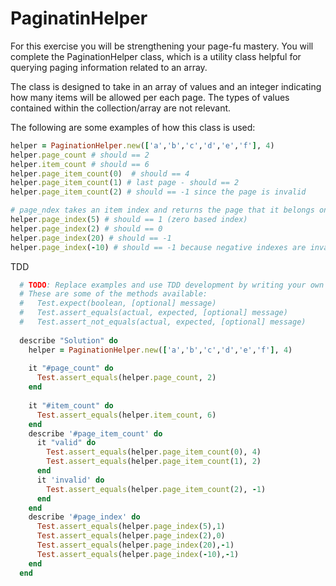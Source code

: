 # PaginatinHelper

For this exercise you will be strengthening your page-fu mastery. You will complete the PaginationHelper class, which is a utility class helpful for querying paging information related to an array.

The class is designed to take in an array of values and an integer indicating how many items will be allowed per each page. The types of values contained within the collection/array are not relevant.

The following are some examples of how this class is used:

```ruby
helper = PaginationHelper.new(['a','b','c','d','e','f'], 4)
helper.page_count # should == 2
helper.item_count # should == 6
helper.page_item_count(0)  # should == 4
helper.page_item_count(1) # last page - should == 2
helper.page_item_count(2) # should == -1 since the page is invalid

# page_ndex takes an item index and returns the page that it belongs on
helper.page_index(5) # should == 1 (zero based index)
helper.page_index(2) # should == 0
helper.page_index(20) # should == -1
helper.page_index(-10) # should == -1 because negative indexes are invalid
```


TDD

```ruby
  # TODO: Replace examples and use TDD development by writing your own tests
  # These are some of the methods available:
  #   Test.expect(boolean, [optional] message)
  #   Test.assert_equals(actual, expected, [optional] message)
  #   Test.assert_not_equals(actual, expected, [optional] message)
  
  describe "Solution" do
    helper = PaginationHelper.new(['a','b','c','d','e','f'], 4)
    
    it "#page_count" do
      Test.assert_equals(helper.page_count, 2)
    end
    
    it "#item_count" do
      Test.assert_equals(helper.item_count, 6)
    end
    describe '#page_item_count' do
      it "valid" do
        Test.assert_equals(helper.page_item_count(0), 4)
        Test.assert_equals(helper.page_item_count(1), 2)
      end
      it 'invalid' do
        Test.assert_equals(helper.page_item_count(2), -1)
      end
    end
    describe '#page_index' do
      Test.assert_equals(helper.page_index(5),1)
      Test.assert_equals(helper.page_index(2),0)
      Test.assert_equals(helper.page_index(20),-1)
      Test.assert_equals(helper.page_index(-10),-1)
    end
  end
```